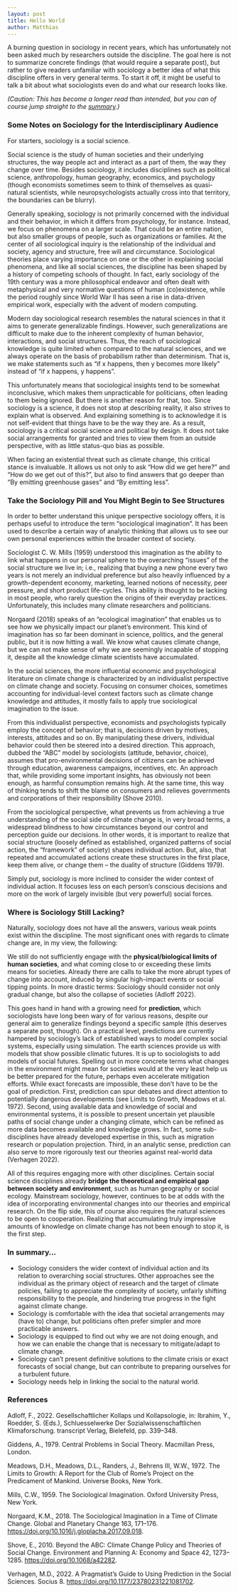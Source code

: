 ```yaml
---
layout: post
title: Hello World
author: Matthias
---
```



A burning question in sociology in recent years, which has unfortunately not been asked much by researchers outside the discipline. The goal here is not to summarize concrete findings (that would require a separate post), but rather to give readers unfamiliar with sociology a better idea of what this discipline offers in very general terms. To start it off, it might be useful to talk a bit about what sociologists even do and what our research looks like.

*(Caution: This has become a longer read than intended, but you can of course jump straight to the [summary](#in-summary).)*

### Some Notes on Sociology for the Interdisciplinary Audience

For starters, sociology is a social science.

Social science is the study of human societies and their underlying structures, the way people act and interact as a part of them, the way they change over time. Besides sociology, it includes disciplines such as political science, anthropology, human geography, economics, and psychology (though economists sometimes seem to think of themselves as quasi-natural scientists, while neuropsychologists actually cross into that territory, the boundaries can be blurry).

Generally speaking, sociology is not primarily concerned with the individual and their behavior, in which it differs from psychology, for instance. Instead, we focus on phenomena on a larger scale. That could be an entire nation, but also smaller groups of people, such as organizations or families. At the center of all sociological inquiry is the relationship of the individual and society, agency and structure, free will and circumstance. Sociological theories place varying importance on one or the other in explaining social phenomena, and like all social sciences, the discipline has been shaped by a history of competing schools of thought. In fact, early sociology of the 19th century was a more philosophical endeavor and often dealt with metaphysical and very normative questions of human (co)existence, while the period roughly since World War II has seen a rise in data-driven empirical work, especially with the advent of modern computing.

Modern day sociological research resembles the natural sciences in that it aims to generate generalizable findings. However, such generalizations are difficult to make due to the inherent complexity of human behavior, interactions, and social structures. Thus, the reach of sociological knowledge is quite limited when compared to the natural sciences, and we always operate on the basis of probabilism rather than determinism. That is, we make statements such as “if x happens, then y becomes more likely” instead of “if x happens, y happens”.

This unfortunately means that sociological insights tend to be somewhat inconclusive, which makes them unpracticable for politicians, often leading to them being ignored. But there is another reason for that, too. Since sociology is a science, it does not stop at describing reality, it also strives to explain what is observed. And explaining something is to acknowledge it is not self-evident that things have to be the way they are. As a result, sociology is a critical social science and political by design. It does not take social arrangements for granted and tries to view them from an outside perspective, with as little status-quo bias as possible.

When facing an existential threat such as climate change, this critical stance is invaluable. It allows us not only to ask “How did we get here?” and “How do we get out of this?”, but also to find answers that go deeper than “By emitting greenhouse gases” and “By emitting less”.

### Take the Sociology Pill and You Might Begin to See Structures

In order to better understand this unique perspective sociology offers, it is perhaps useful to introduce the term “sociological imagination”. It has been used to describe a certain way of analytic thinking that allows us to see our own personal experiences within the broader context of society.

Sociologist C. W. Mills (1959) understood this imagination as the ability to link what happens in our personal sphere to the overarching “issues” of the social structure we live in; i.e., realizing that buying a new phone every two years is not merely an individual preference but also heavily influenced by a growth-dependent economy, marketing, learned notions of necessity, peer pressure, and short product life-cycles. This ability is thought to be lacking in most people, who rarely question the origins of their everyday practices. Unfortunately, this includes many climate researchers and politicians.

Norgaard  (2018) speaks of an “ecological imagination” that enables us to see how we physically impact our planet’s environment. This kind of imagination has so far been dominant in science, politics, and the general public, but it is now hitting a wall. We know what causes climate change, but we can not make sense of why we are seemingly incapable of stopping it, despite all the knowledge climate scientists have accumulated.

In the social sciences, the more influential economic and psychological literature on climate change is characterized by an individualist perspective on climate change and society. Focusing on consumer choices, sometimes accounting for individual-level context factors such as climate change knowledge and attitudes, it mostly fails to apply true sociological imagination to the issue.

From this individualist perspective, economists and psychologists typically employ the concept of behavior; that is, decisions driven by motives, interests, attitudes and so on. By manipulating these drivers, individual behavior could then be steered into a desired direction. This approach, dubbed the “ABC” model by sociologists (attitude, behavior, choice), assumes that pro-environmental decisions of citizens can be achieved through education, awareness campaigns, incentives, etc. An approach that, while providing some important insights, has obviously not been enough, as harmful consumption remains high. At the same time, this way of thinking tends to shift the blame on consumers and relieves governments and corporations of their responsibility (Shove 2010).

From the sociological perspective, what prevents us from achieving a true understanding of the social side of climate change is, in very broad terms, a widespread blindness to how circumstances beyond our control and perception guide our decisions. In other words, it is important to realize that social structure (loosely defined as established, organized patterns of social action, the “framework” of society) shapes individual action. But, also, that repeated and accumulated actions create these structures in the first place, keep them alive, or change them – the duality of structure (Giddens 1979).

Simply put, sociology is more inclined to consider the wider context of individual action. It focuses less on each person’s conscious decisions and more on the work of largely invisible (but very powerful) social forces.

### Where is Sociology Still Lacking?

Naturally, sociology does not have all the answers, various weak points exist within the discipline. The most significant ones with regards to climate change are, in my view, the following:

We still do not sufficiently engage with the **physical/biological limits of human societies**, and what coming close to or exceeding these limits means for societies. Already there are calls to take the more abrupt types of change into account, induced by singular high-impact events or social tipping points. In more drastic terms: Sociology should consider not only gradual change, but also the collapse of societies (Adloff 2022).

This goes hand in hand with a growing need for **prediction**, which sociologists have long been wary of for various reasons, despite our general aim to generalize findings beyond a specific sample (this deserves a separate post, though). On a practical level, predictions are currently hampered by sociology’s lack of established ways to model complex social systems, especially using simulation. The earth sciences provide us with models that show possible climatic futures. It is up to sociologists to add models of social futures. Spelling out in more concrete terms what changes in the environment might mean for societies would at the very least help us be better prepared for the future, perhaps even accelerate mitigation efforts. While exact forecasts are impossible, these don’t have to be the goal of prediction. First, prediction can spur debates and direct attention to potentially dangerous developments (see Limits to Growth, Meadows et al. 1972). Second, using available data and knowledge of social and environmental systems, it is possible to present uncertain yet plausible paths of social change under a changing climate, which can be refined as more data becomes available and knowledge grows. In fact, some sub-disciplines have already developed expertise in this, such as migration research or population projection.  Third, in an analytic sense, prediction can also serve to more rigorously test our theories against real-world data (Verhagen 2022).

All of this requires engaging more with other disciplines. Certain social science disciplines already **bridge the theoretical and empirical gap between society and environment**, such as human geography or social ecology. Mainstream sociology, however, continues to be at odds with the idea of incorporating environmental changes into our theories and empirical research. On the flip side, this of course also requires the natural sciences to be open to cooperation. Realizing that accumulating truly impressive amounts of knowledge on climate change has not been enough to stop it, is the first step.

### In summary…

-	Sociology considers the wider context of individual action and its relation to overarching social structures. Other approaches see the individual as the primary object of research and the target of climate policies, failing to appreciate the complexity of society, unfairly shifting responsibility to the people, and hindering true progress in the fight against climate change.
-	Sociology is comfortable with the idea  that societal arrangements may (have to) change, but politicians often prefer simpler and more practicable answers.
-	Sociology is equipped to find out why we are not doing enough, and how we can enable the change that is necessary to mitigate/adapt to climate change.
-	Sociology can’t present definitive solutions to the climate crisis or exact forecasts of social change, but can contribute to preparing ourselves for a turbulent future.
-	Sociology needs help in linking the social to the natural world.

### References

Adloff, F., 2022. Gesellschaftlicher Kollaps und Kollapsologie, in: Ibrahim, Y., Roedder, S. (Eds.), Schluesselwerke Der Sozialwissenschaftlichen Klimaforschung. transcript Verlag, Bielefeld, pp. 339–348.

Giddens, A., 1979. Central Problems in Social Theory. Macmillan Press, London.

Meadows, D.H., Meadows, D.L., Randers, J., Behrens III, W.W., 1972. The Limits to Growth: A Report for the Club of Rome’s Project on the Predicament of Mankind. Universe Books, New York.

Mills, C.W., 1959. The Sociological Imagination. Oxford University Press, New York.

Norgaard, K.M., 2018. The Sociological Imagination in a Time of Climate Change. Global and Planetary Change 163, 171–176. https://doi.org/10.1016/j.gloplacha.2017.09.018.

Shove, E., 2010. Beyond the ABC: Climate Change Policy and Theories of Social Change. Environment and Planning A: Economy and Space 42, 1273–1285. https://doi.org/10.1068/a42282.

Verhagen, M.D., 2022. A Pragmatist’s Guide to Using Prediction in the Social Sciences. Socius 8. https://doi.org/10.1177/23780231221081702.


